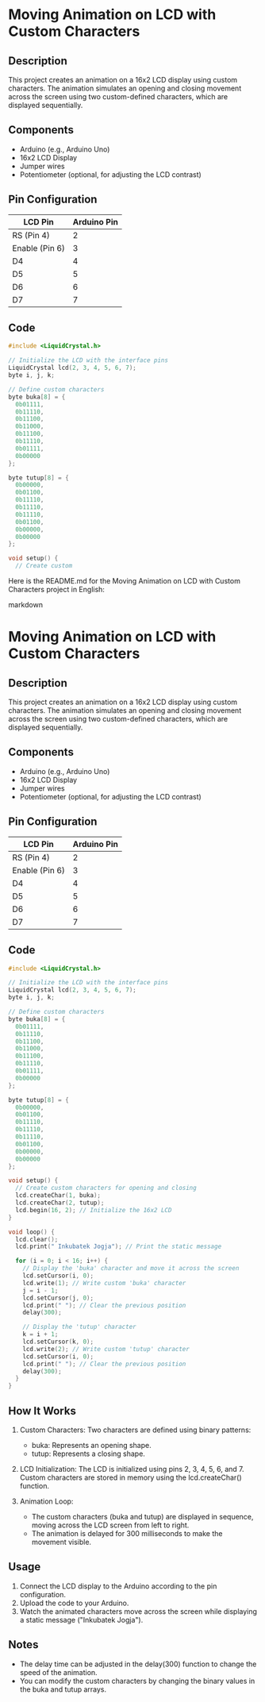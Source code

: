 # Moving Animation on LCD with Custom Characters

## Description

This project creates an animation on a 16x2 LCD display using custom characters. The animation simulates an opening and closing movement across the screen using two custom-defined characters, which are displayed sequentially.

## Components

- Arduino (e.g., Arduino Uno)
- 16x2 LCD Display
- Jumper wires
- Potentiometer (optional, for adjusting the LCD contrast)

## Pin Configuration

| LCD Pin        | Arduino Pin |
| -------------- | ----------- |
| RS (Pin 4)     | 2           |
| Enable (Pin 6) | 3           |
| D4             | 4           |
| D5             | 5           |
| D6             | 6           |
| D7             | 7           |

## Code

```cpp
#include <LiquidCrystal.h>

// Initialize the LCD with the interface pins
LiquidCrystal lcd(2, 3, 4, 5, 6, 7);
byte i, j, k;

// Define custom characters
byte buka[8] = {
  0b01111,
  0b11110,
  0b11100,
  0b11000,
  0b11100,
  0b11110,
  0b01111,
  0b00000
};

byte tutup[8] = {
  0b00000,
  0b01100,
  0b11110,
  0b11110,
  0b11110,
  0b01100,
  0b00000,
  0b00000
};

void setup() {
  // Create custom
```

Here is the README.md for the Moving Animation on LCD with Custom Characters project in English:

markdown

# Moving Animation on LCD with Custom Characters

## Description

This project creates an animation on a 16x2 LCD display using custom characters. The animation simulates an opening and closing movement across the screen using two custom-defined characters, which are displayed sequentially.

## Components

- Arduino (e.g., Arduino Uno)
- 16x2 LCD Display
- Jumper wires
- Potentiometer (optional, for adjusting the LCD contrast)

## Pin Configuration

| LCD Pin        | Arduino Pin |
| -------------- | ----------- |
| RS (Pin 4)     | 2           |
| Enable (Pin 6) | 3           |
| D4             | 4           |
| D5             | 5           |
| D6             | 6           |
| D7             | 7           |

## Code

```cpp
#include <LiquidCrystal.h>

// Initialize the LCD with the interface pins
LiquidCrystal lcd(2, 3, 4, 5, 6, 7);
byte i, j, k;

// Define custom characters
byte buka[8] = {
  0b01111,
  0b11110,
  0b11100,
  0b11000,
  0b11100,
  0b11110,
  0b01111,
  0b00000
};

byte tutup[8] = {
  0b00000,
  0b01100,
  0b11110,
  0b11110,
  0b11110,
  0b01100,
  0b00000,
  0b00000
};

void setup() {
  // Create custom characters for opening and closing
  lcd.createChar(1, buka);
  lcd.createChar(2, tutup);
  lcd.begin(16, 2); // Initialize the 16x2 LCD
}

void loop() {
  lcd.clear();
  lcd.print(" Inkubatek Jogja"); // Print the static message

  for (i = 0; i < 16; i++) {
    // Display the 'buka' character and move it across the screen
    lcd.setCursor(i, 0);
    lcd.write(1); // Write custom 'buka' character
    j = i - 1;
    lcd.setCursor(j, 0);
    lcd.print(" "); // Clear the previous position
    delay(300);

    // Display the 'tutup' character
    k = i + 1;
    lcd.setCursor(k, 0);
    lcd.write(2); // Write custom 'tutup' character
    lcd.setCursor(i, 0);
    lcd.print(" "); // Clear the previous position
    delay(300);
  }
}

```

## How It Works

1. Custom Characters: Two characters are defined using binary patterns:

   - buka: Represents an opening shape.
   - tutup: Represents a closing shape.

2. LCD Initialization: The LCD is initialized using pins 2, 3, 4, 5, 6, and 7. Custom characters are stored in memory using the lcd.createChar() function.

3. Animation Loop:
   - The custom characters (buka and tutup) are displayed in sequence, moving across the LCD screen from left to right.
   - The animation is delayed for 300 milliseconds to make the movement visible.

## Usage

1. Connect the LCD display to the Arduino according to the pin configuration.
2. Upload the code to your Arduino.
3. Watch the animated characters move across the screen while displaying a static message ("Inkubatek Jogja").

## Notes

- The delay time can be adjusted in the delay(300) function to change the speed of the animation.
- You can modify the custom characters by changing the binary values in the buka and tutup arrays.
